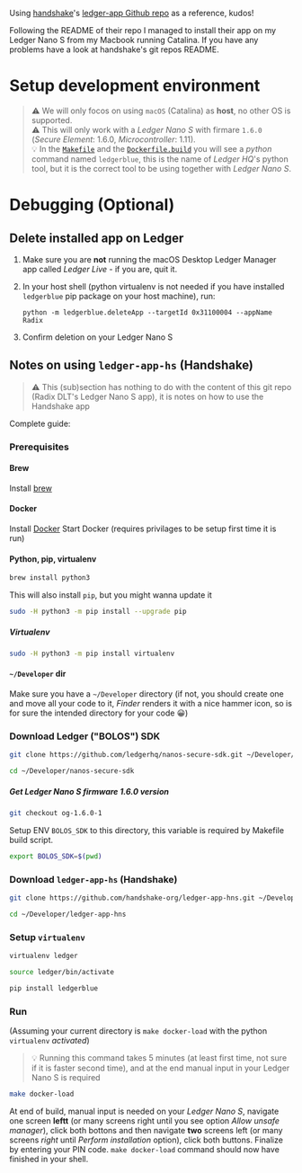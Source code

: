 Using [handshake](https://handshake.org/)'s [ledger-app Github repo](https://github.com/handshake-org/ledger-app-hns) as a reference, kudos!

Following the README of their repo I managed to install their app on my Ledger Nano S from my Macbook running Catalina. If you have any problems have a look at handshake's git repos README.


# Setup development environment
> ⚠️ We will only focos on using `macOS` (Catalina) as **host**, no other OS is supported.  
> ⚠️ This will only work with a _Ledger Nano S_ with firmare `1.6.0` (_Secure Element_: 1.6.0, _Microcontroller_: 1.11).  
> 💡 In the [`Makefile`](Makefile) and the [`Dockerfile.build`](`Dockerfile.build`) you will see a _python_ command named `ledgerblue`, this is the name of _Ledger HQ_'s python tool, but it is the correct tool to be using together with _Ledger Nano S_.

# Debugging (Optional)

## Delete installed app on Ledger

1. Make sure you are **not** running the macOS Desktop Ledger Manager app called _Ledger Live_ - if you are, quit it.
2. In your host shell (python virtualenv is not needed if you have installed `ledgerblue` pip package on your host machine), run:  

	`python -m ledgerblue.deleteApp --targetId 0x31100004 --appName Radix`
3. Confirm deletion on your Ledger Nano S

## Notes on using `ledger-app-hs` (Handshake)
> ⚠️ This (sub)section has nothing to do with the content of this git repo (Radix DLT's Ledger Nano S app), it is notes on how to use the Handshake app

Complete guide:

### Prerequisites


#### Brew
Install [brew](https://brew.sh)

#### Docker

Install [Docker](https://www.docker.com/get-started)
Start Docker  (requires privilages to be setup first time it is run)

#### Python, pip, virtualenv

```sh
brew install python3
```

This will also install `pip`, but you might wanna update it

```sh
sudo -H python3 -m pip install --upgrade pip
```

##### Virtualenv

```sh
sudo -H python3 -m pip install virtualenv
```

#### `~/Developer` dir

Make sure you have a `~/Developer` directory (if not, you should create one and move all your code to it, _Finder_ renders it with a nice hammer icon, so is for sure the intended directory for your code 😀)

### Download Ledger ("BOLOS") SDK 
```sh
git clone https://github.com/ledgerhq/nanos-secure-sdk.git ~/Developer/nanos-secure-sdk
```

```sh
cd ~/Developer/nanos-secure-sdk
```

##### Get Ledger Nano S firmware 1.6.0 version
```sh
git checkout og-1.6.0-1
```

Setup ENV `BOLOS_SDK` to this directory, this variable is required by Makefile build script.
```sh
export BOLOS_SDK=$(pwd)
```


### Download `ledger-app-hs` (Handshake)

```sh
git clone https://github.com/handshake-org/ledger-app-hns.git ~/Developer/ledger-app-hns
```

```sh
cd ~/Developer/ledger-app-hns
```

### Setup `virtualenv`
```sh
virtualenv ledger
```

```sh
source ledger/bin/activate
```

```sh
pip install ledgerblue
```

### Run
(Assuming your current directory is `make docker-load` with the python `virtualenv` _activated_)

> 💡 Running this command takes 5 minutes (at least first time, not sure if it is faster second time), and at the end manual input in your Ledger Nano S is required
> 
```sh
make docker-load
```

At end of build, manual input is needed on your _Ledger Nano S_, navigate one screen **leftt** (or many screens right until you see option _Allow unsafe manager_), click both bottons and then navigate **two** screens left (or many screens _right_ until _Perform installation_ option), click both buttons. Finalize by entering your PIN code. `make docker-load` command should now have finished in your shell.